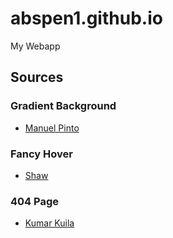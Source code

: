 # abspen1.github.io
My Webapp

## Sources
### Gradient Background
* [Manuel Pinto](https://codepen.io/P1N2O/pen/pyBNzX)

### Fancy Hover
* [Shaw](https://codepen.io/shshaw/pen/MoxrPV)

### 404 Page
* [Kumar Kuila](https://codepen.io/uiswarup/pen/XWdXGGV)
